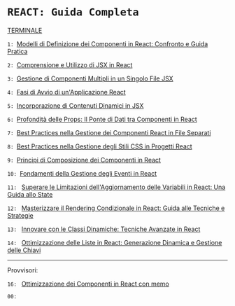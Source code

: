 # `REACT: Guida Completa`

[TERMINALE](./Documentation/00-Terminale.md)

`1: `[Modelli di Definizione dei Componenti in React: Confronto e Guida Pratica](./Documentation/01-Modelli-Definizione-Componenti-React.md)

`2: `[Comprensione e Utilizzo di JSX in React](./Documentation/02-Comprensione-Utilizzo-JSX-React.md)

`3: `[Gestione di Componenti Multipli in un Singolo File JSX](./Documentation/03-Gestione-Componenti-Multipli-File-JSX.md)

`4: `[Fasi di Avvio di un'Applicazione React](./Documentation/04-Fasi-Avvio-Applicazione-React.md)

`5: `[Incorporazione di Contenuti Dinamici in JSX](./Documentation/05-Incorporazione-Contenuti-Dinamici-JSX.md)

`6: `[Profondità delle Props: Il Ponte di Dati tra Componenti in React](./Documentation/06-Profondita-Props-Ponte-Dati-React.md)

`7: `[Best Practices nella Gestione dei Componenti React in File Separati](./Documentation/07-Best-Practices-Gestione-Componenti-React.md)

`8: `[Best Practices nella Gestione degli Stili CSS in Progetti React](./Documentation/08-Best-Practices-Gestione-Stili-CSS-React.md)

`9: `[Principi di Composizione dei Componenti in React](./Documentation/09-Principi-Composizione-Componenti-React.md)

`10: `[Fondamenti della Gestione degli Eventi in React](./Documentation/10-Fondamenti-Gestione-Eventi-React.md)

`11: ` [Superare le Limitazioni dell'Aggiornamento delle Variabili in React: Una Guida allo State](./Documentation/11-Superare-Limitazioni-Aggiornamento-Variabili-React.md)

`12: ` [Masterizzare il Rendering Condizionale in React: Guida alle Tecniche e Strategie](./Documentation/12-Masterizzare-Rendering-Condizionale-React.md)

`13: ` [Innovare con le Classi Dinamiche: Tecniche Avanzate in React](./Documentation/13-Innovare-Classi-Dinamiche-React.md)

`14: ` [Ottimizzazione delle Liste in React: Generazione Dinamica e Gestione delle Chiavi](./Documentation/14-Ottimizzazione-Liste-React.md)

---
Provvisori:

`16: ` [Ottimizzazione dei Componenti in React con memo](./Doc/16-Ottimizzazione-Componenti-React-memo.md)

`00: ` []()
